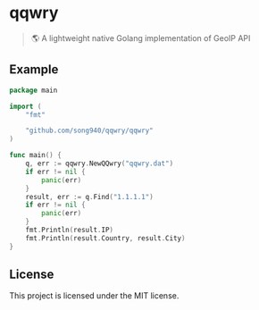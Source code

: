 # qqwry

> 🌎 A lightweight native Golang implementation of GeoIP API


## Example

```go
package main

import (
	"fmt"

	"github.com/song940/qqwry/qqwry"
)

func main() {
	q, err := qqwry.NewQQwry("qqwry.dat")
	if err != nil {
		panic(err)
	}
	result, err := q.Find("1.1.1.1")
	if err != nil {
		panic(err)
	}
	fmt.Println(result.IP)
	fmt.Println(result.Country, result.City)
}

```

## License

This project is licensed under the MIT license.